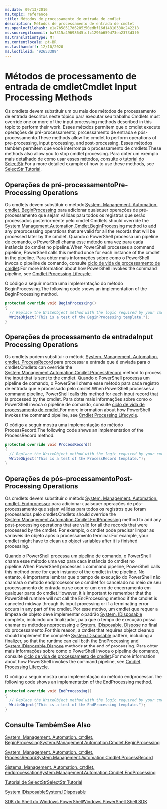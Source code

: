 ```yaml
---
ms.date: 09/13/2016
ms.topic: reference
title: Métodos de processamento de entrada de cmdlet
description: Métodos de processamento de entrada de cmdlet
ms.openlocfilehash: e1a7b58517d6285250edbf16d14810388c242218
ms.sourcegitcommit: ba7315a496986451cfc1296b659d73ea2373d3f0
ms.translationtype: MT
ms.contentlocale: pt-BR
ms.lasthandoff: 12/10/2020
ms.locfileid: "92653389"
---
```

# <a name="cmdlet-input-processing-methods"></a><span data-ttu-id="e30a6-103">Métodos de processamento de entrada de cmdlet</span><span class="sxs-lookup"><span data-stu-id="e30a6-103">Cmdlet Input Processing Methods</span></span>

<span data-ttu-id="e30a6-104">Os cmdlets devem substituir um ou mais dos métodos de processamento de entrada descritos neste tópico para executar seu trabalho.</span><span class="sxs-lookup"><span data-stu-id="e30a6-104">Cmdlets must override one or more of the input processing methods described in this topic to perform their work.</span></span>
<span data-ttu-id="e30a6-105">Esses métodos permitem que o cmdlet execute operações de pré-processamento, processamento de entrada e pós-processamento.</span><span class="sxs-lookup"><span data-stu-id="e30a6-105">These methods allow the cmdlet to perform operations of pre-processing, input processing, and post-processing.</span></span>
<span data-ttu-id="e30a6-106">Esses métodos também permitem que você interrompa o processamento de cmdlets.</span><span class="sxs-lookup"><span data-stu-id="e30a6-106">These methods also allow you to stop cmdlet processing.</span></span>
<span data-ttu-id="e30a6-107">Para obter um exemplo mais detalhado de como usar esses métodos, consulte o [tutorial do SelectStr](selectstr-tutorial.md).</span><span class="sxs-lookup"><span data-stu-id="e30a6-107">For a more detailed example of how to use these methods, see [SelectStr Tutorial](selectstr-tutorial.md).</span></span>

## <a name="pre-processing-operations"></a><span data-ttu-id="e30a6-108">Operações de pré-processamento</span><span class="sxs-lookup"><span data-stu-id="e30a6-108">Pre-Processing Operations</span></span>

<span data-ttu-id="e30a6-109">Os cmdlets devem substituir o método [System. Management. Automation. cmdlet. BeginProcessing](/dotnet/api/System.Management.Automation.Cmdlet.BeginProcessing) para adicionar quaisquer operações de pré-processamento que sejam válidas para todos os registros que serão processados posteriormente pelo cmdlet.</span><span class="sxs-lookup"><span data-stu-id="e30a6-109">Cmdlets should override the [System.Management.Automation.Cmdlet.BeginProcessing](/dotnet/api/System.Management.Automation.Cmdlet.BeginProcessing) method to add any preprocessing operations that are valid for all the records that will be processed later by the cmdlet.</span></span>
<span data-ttu-id="e30a6-110">Quando o PowerShell processa um pipeline de comando, o PowerShell chama esse método uma vez para cada instância do cmdlet no pipeline.</span><span class="sxs-lookup"><span data-stu-id="e30a6-110">When PowerShell processes a command pipeline, PowerShell calls this method once for each instance of the cmdlet in the pipeline.</span></span>
<span data-ttu-id="e30a6-111">Para obter mais informações sobre como o PowerShell invoca o pipeline de comando, consulte [ciclo de vida de processamento de cmdlet](/previous-versions/ms714429(v=vs.85)).</span><span class="sxs-lookup"><span data-stu-id="e30a6-111">For more information about how PowerShell invokes the command pipeline, see [Cmdlet Processing Lifecycle](/previous-versions/ms714429(v=vs.85)).</span></span>

<span data-ttu-id="e30a6-112">O código a seguir mostra uma implementação do método BeginProcessing.</span><span class="sxs-lookup"><span data-stu-id="e30a6-112">The following code shows an implementation of the BeginProcessing method.</span></span>

```csharp
protected override void BeginProcessing()
{
  // Replace the WriteObject method with the logic required by your cmdlet.
  WriteObject("This is a test of the BeginProcessing template.");
}
```

## <a name="input-processing-operations"></a><span data-ttu-id="e30a6-113">Operações de processamento de entrada</span><span class="sxs-lookup"><span data-stu-id="e30a6-113">Input Processing Operations</span></span>

<span data-ttu-id="e30a6-114">Os cmdlets podem substituir o método [System. Management. Automation. cmdlet. ProcessRecord](/dotnet/api/System.Management.Automation.Cmdlet.ProcessRecord) para processar a entrada que é enviada para o cmdlet.</span><span class="sxs-lookup"><span data-stu-id="e30a6-114">Cmdlets can override the [System.Management.Automation.Cmdlet.ProcessRecord](/dotnet/api/System.Management.Automation.Cmdlet.ProcessRecord) method to process the input that is sent to the cmdlet.</span></span>
<span data-ttu-id="e30a6-115">Quando o PowerShell processa um pipeline de comando, o PowerShell chama esse método para cada registro de entrada que é processado pelo cmdlet.</span><span class="sxs-lookup"><span data-stu-id="e30a6-115">When PowerShell processes a command pipeline, PowerShell calls this method for each input record that is processed by the cmdlet.</span></span>
<span data-ttu-id="e30a6-116">Para obter mais informações sobre como o PowerShell invoca o pipeline de comando, consulte [ciclo de vida de processamento de cmdlet](/previous-versions/ms714429(v=vs.85)).</span><span class="sxs-lookup"><span data-stu-id="e30a6-116">For more information about how PowerShell invokes the command pipeline, see [Cmdlet Processing Lifecycle](/previous-versions/ms714429(v=vs.85)).</span></span>

<span data-ttu-id="e30a6-117">O código a seguir mostra uma implementação do método ProcessRecord.</span><span class="sxs-lookup"><span data-stu-id="e30a6-117">The following code shows an implementation of the ProcessRecord method.</span></span>

```csharp
protected override void ProcessRecord()
{
  // Replace the WriteObject method with the logic required by your cmdlet.
  WriteObject("This is a test of the ProcessRecord template.");
}
```

## <a name="post-processing-operations"></a><span data-ttu-id="e30a6-118">Operações de pós-processamento</span><span class="sxs-lookup"><span data-stu-id="e30a6-118">Post-Processing Operations</span></span>

<span data-ttu-id="e30a6-119">Os cmdlets devem substituir o método [System. Management. Automation. cmdlet. Endprocessor](/dotnet/api/System.Management.Automation.Cmdlet.EndProcessing) para adicionar quaisquer operações de pós-processamento que sejam válidas para todos os registros que foram processados pelo cmdlet.</span><span class="sxs-lookup"><span data-stu-id="e30a6-119">Cmdlets should override the [System.Management.Automation.Cmdlet.EndProcessing](/dotnet/api/System.Management.Automation.Cmdlet.EndProcessing) method to add any post-processing operations that are valid for all the records that were processed by the cmdlet.</span></span>
<span data-ttu-id="e30a6-120">Por exemplo, o cmdlet pode precisar limpar as variáveis de objeto após o processamento terminar.</span><span class="sxs-lookup"><span data-stu-id="e30a6-120">For example, your cmdlet might have to clean up object variables after it is finished processing.</span></span>

<span data-ttu-id="e30a6-121">Quando o PowerShell processa um pipeline de comando, o PowerShell chama esse método uma vez para cada instância do cmdlet no pipeline.</span><span class="sxs-lookup"><span data-stu-id="e30a6-121">When PowerShell processes a command pipeline, PowerShell calls this method once for each instance of the cmdlet in the pipeline.</span></span>
<span data-ttu-id="e30a6-122">No entanto, é importante lembrar que o tempo de execução do PowerShell não chamará o método endprocessor se o cmdlet for cancelado no meio de seu processamento de entrada ou se ocorrer um erro de encerramento em qualquer parte do cmdlet.</span><span class="sxs-lookup"><span data-stu-id="e30a6-122">However, it is important to remember that the PowerShell runtime will not call the EndProcessing method if the cmdlet is canceled midway through its input processing or if a terminating error occurs in any part of the cmdlet.</span></span>
<span data-ttu-id="e30a6-123">Por esse motivo, um cmdlet que requer a limpeza de objeto deve implementar o padrão [System. IDisposable](/dotnet/api/System.IDisposable) completo, incluindo um finalizador, para que o tempo de execução possa chamar os métodos noprocessing e [System. IDisposable. Dispose](/dotnet/api/System.IDisposable.Dispose) no final do processamento.</span><span class="sxs-lookup"><span data-stu-id="e30a6-123">For this reason, a cmdlet that requires object cleanup should implement the complete [System.IDisposable](/dotnet/api/System.IDisposable) pattern, including a finalizer, so that the runtime can call both the EndProcessing and [System.IDisposable.Dispose](/dotnet/api/System.IDisposable.Dispose) methods at the end of processing.</span></span>
<span data-ttu-id="e30a6-124">Para obter mais informações sobre como o PowerShell invoca o pipeline de comando, consulte [ciclo de vida de processamento de cmdlet](/previous-versions/ms714429(v=vs.85)).</span><span class="sxs-lookup"><span data-stu-id="e30a6-124">For more information about how PowerShell invokes the command pipeline, see [Cmdlet Processing Lifecycle](/previous-versions/ms714429(v=vs.85)).</span></span>

<span data-ttu-id="e30a6-125">O código a seguir mostra uma implementação do método endprocessor.</span><span class="sxs-lookup"><span data-stu-id="e30a6-125">The following code shows an implementation of the EndProcessing method.</span></span>

```csharp
protected override void EndProcessing()
{
  // Replace the WriteObject method with the logic required by your cmdlet.
  WriteObject("This is a test of the EndProcessing template.");
}
```

## <a name="see-also"></a><span data-ttu-id="e30a6-126">Consulte Também</span><span class="sxs-lookup"><span data-stu-id="e30a6-126">See Also</span></span>

[<span data-ttu-id="e30a6-127">System. Management. Automation. cmdlet. BeginProcessing</span><span class="sxs-lookup"><span data-stu-id="e30a6-127">System.Management.Automation.Cmdlet.BeginProcessing</span></span>](/dotnet/api/System.Management.Automation.Cmdlet.BeginProcessing)

[<span data-ttu-id="e30a6-128">System. Management. Automation. cmdlet. ProcessRecord</span><span class="sxs-lookup"><span data-stu-id="e30a6-128">System.Management.Automation.Cmdlet.ProcessRecord</span></span>](/dotnet/api/System.Management.Automation.Cmdlet.ProcessRecord)

[<span data-ttu-id="e30a6-129">Sistema. Management. Automation. cmdlet. endprocessation</span><span class="sxs-lookup"><span data-stu-id="e30a6-129">System.Management.Automation.Cmdlet.EndProcessing</span></span>](/dotnet/api/System.Management.Automation.Cmdlet.EndProcessing)

[<span data-ttu-id="e30a6-130">Tutorial de SelectStr</span><span class="sxs-lookup"><span data-stu-id="e30a6-130">SelectStr Tutorial</span></span>](selectstr-tutorial.md)

[<span data-ttu-id="e30a6-131">System.IDisposable</span><span class="sxs-lookup"><span data-stu-id="e30a6-131">System.IDisposable</span></span>](/dotnet/api/System.IDisposable)

[<span data-ttu-id="e30a6-132">SDK do Shell do Windows PowerShell</span><span class="sxs-lookup"><span data-stu-id="e30a6-132">Windows PowerShell Shell SDK</span></span>](../windows-powershell-reference.md)
